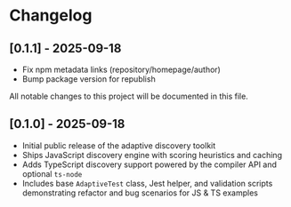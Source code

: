 # Changelog


## [0.1.1] - 2025-09-18
- Fix npm metadata links (repository/homepage/author)
- Bump package version for republish

All notable changes to this project will be documented in this file.

## [0.1.0] - 2025-09-18
- Initial public release of the adaptive discovery toolkit
- Ships JavaScript discovery engine with scoring heuristics and caching
- Adds TypeScript discovery support powered by the compiler API and optional `ts-node`
- Includes base `AdaptiveTest` class, Jest helper, and validation scripts demonstrating refactor and bug scenarios for JS & TS examples
